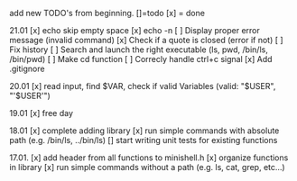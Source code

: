 add new TODO's from beginning. []=todo [x] = done


21.01
[x] echo skip empty space
[x] echo -n 
[ ] Display proper error message (invalid command)
[x] Check if a quote is closed (error if not)
[ ] Fix history
[ ] Search and launch the right executable (ls, pwd, /bin/ls, /bin/pwd)
[ ] Make cd function
[ ] Correcly handle ctrl+c signal
[x] Add .gitignore

20.01
[x]  read input, find $VAR, check if valid Variables (valid: "$USER", "'$USER'")

19.01
[x] free day

18.01
[x] complete adding library
[x] run simple commands with absolute path (e.g. /bin/ls, ../bin/ls)
[] start  writing unit tests for existing functions


17.01.
[x] add header from all functions to minishell.h
[x]  organize  functions in library
[x] run simple commands without a path (e.g. ls, cat, grep, etc…)
